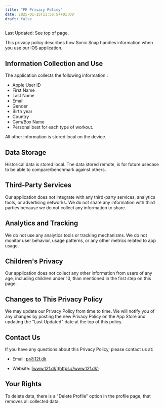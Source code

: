 ```yaml
---
title: "PR Privacy Policy"
date: 2025-01-15T11:56:57+01:00
draft: false
---
```

Last Updated: See top of page.

This privacy policy describes how Sonic Snap handles information when you use our iOS application.

Information Collection and Use
------------------------------

The application collects the following information :
- Apple User ID
- First Name
- Last Name
- Email
- Gender
- Birth year
- Country
- Gym/Box Name
- Personal best for each type of workout.

All other information is stored local on the device.

Data Storage
------------

Historical data is stored local. 
The data stored remote, is for future usecase to be able to compare/benchmark against others.

Third-Party Services
--------------------

Our application does not integrate with any third-party services, analytics tools, or advertising networks. We do not share any information with third parties because we do not collect any information to share.

Analytics and Tracking
----------------------

We do not use any analytics tools or tracking mechanisms. We do not monitor user behavior, usage patterns, or any other metrics related to app usage.

Children's Privacy
------------------

Our application does not collect any other information from users of any age, including children under 13, than mentioned in the first step on this page.

Changes to This Privacy Policy
------------------------------

We may update our Privacy Policy from time to time. We will notify you of any changes by posting the new Privacy Policy on the App Store and updating the "Last Updated" date at the top of this policy.

Contact Us
----------

If you have any questions about this Privacy Policy, please contact us at:

-   Email: pr@12f.dk

-   Website: [www.12f.dk](https://www.12f.dk)

Your Rights
-----------

To delete data, there is a "Delete Profile" option in the profile page, that removes all collected data. 